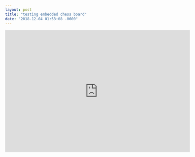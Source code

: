 ```yaml
---
layout: post
title: "testing embedded chess board"
date: "2018-12-04 01:53:08 -0600"
---
```


<iframe width=600 height=397 frameborder=0 src="https://lichess.org/embed/MPJcy1JW?theme=auto&bg=auto"
></iframe>

